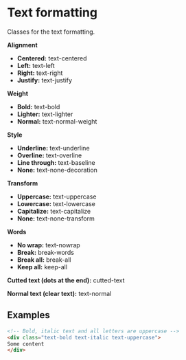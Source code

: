 # Text formatting

Classes for the text formatting.

**Alignment**
- **Centered:** text-centered
- **Left:** text-left
- **Right:** text-right
- **Justify:** text-justify

**Weight**
- **Bold:** text-bold
- **Lighter:** text-lighter
- **Normal:** text-normal-weight

**Style**
- **Underline:** text-underline
- **Overline:** text-overline
- **Line through:** text-baseline
- **None:** text-none-decoration

**Transform**
- **Uppercase:** text-uppercase
- **Lowercase:** text-lowercase
- **Capitalize:** text-capitalize
- **None:** text-none-transform

**Words**
- **No wrap:** text-nowrap
- **Break:** break-words
- **Break all:** break-all
- **Keep all:** keep-all


**Cutted text (dots at the end):** cutted-text

**Normal text (clear text):** text-normal

## Examples
````Html
<!-- Bold, italic text and all letters are uppercase -->
<div class="text-bold text-italic text-uppercase">
Some content
</div>
````
